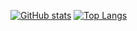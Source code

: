 [![GitHub stats](https://github-readme-stats.vercel.app/api?username=IriDark&rank_icon=github&show_icons=true&show=reviews,prs_merged,prs_merged_percentage&theme=dark#gh-dark-mode-only)]([https://github.com/anuraghazra/github-readme-stats](https://github.com/IriDark/Valoria))
[![Top Langs](https://github-readme-stats.vercel.app/api/top-langs/?username=IriDark&layout=donut&theme=dark#gh-dark-mode-only)]([https://github.com/anuraghazra/github-readme-stats](https://github.com/IriDark/Valoria))
